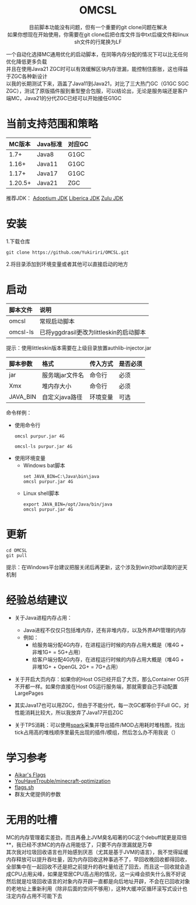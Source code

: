 <div align="center">

# OMCSL
目前脚本功能没有问题，但有一个重要的git clone问题在解决<br/>
如果你想现在开始使用，你需要在git clone后把仓库文件当中txt后缀文件和linux sh文件的行尾换为LF<br/>

</div>

一个自动化选择MC通用优化的启动脚本，在同等内存分配的情况下可以比无任何优化降低更多负载<br/>
并且在使用Java21 ZGC时可以有效缓解区块内存泄漏，能控制住膨胀，这也得益于ZGC各种新设计<br/>
以我的长期测试下来，涵盖了Java11到Java21，对比了三大热门GC（G1GC SGC ZGC），测试了原版插件服到重型整合包服，可以结论出，无论是服务端还是客户端MC，Java21的分代ZGC已经可以开始接任G1GC<br/>

# 当前支持范围和策略

|MC版本|Java标准|对应GC|
|:-|:-|:-|
|1.7+|Java8|G1GC|
|1.16+|Java11|G1GC|
|1.17+|Java17|G1GC|
|1.20.5+|Java21|ZGC|

推荐JDK：
<a href="https://adoptium.net/zh-CN/temurin/releases/">Adoptium JDK</a>
<a href="https://bell-sw.com/pages/downloads/">Liberica JDK</a>
<a href="https://www.azul.com/downloads/?package=jdk#zulu">Zulu JDK</a>

# 安装

1.下载仓库
```
git clone https://github.com/Yukiriri/OMCSL.git
```
2.将目录添加到环境变量或者其他可以直接启动的地方

# 启动

|脚本文件|说明|
|:-|:-|
|omcsl|常规启动脚本|
|omcsl-ls|已将yggdrasil更改为littleskin的启动脚本|

提示：使用littleskin版本需要在上级目录放置authlib-injector.jar

|脚本参数|格式|传入方式|是否必须|
|:-|:-|:-|:-|
|jar|服务端jar文件名|命令行|必须|
|Xmx|堆内存大小|命令行|必须|
|JAVA_BIN|自定义java路径|环境变量|可选|

命令样例：
  - 使用命令行
    ```
    omcsl purpur.jar 4G
    ```
    ```
    omcsl-ls purpur.jar 4G
    ```
  - 使用环境变量
    - Windows bat脚本
      ```
      set JAVA_BIN=C:\Java\bin\java
      omcsl purpur.jar 4G
      ```
    - Linux shell脚本
      ```
      export JAVA_BIN=/opt/Java/bin/java
      omcsl purpur.jar 4G
      ```

# 更新

```
cd OMCSL
git pull
```
提示：在Windows平台建议把服关闭后再更新，这个涉及到win对bat读取的逆天机制

# 经验总结建议
  - 关于Java进程内存占用：
    - Java进程不仅仅只包括堆内存，还有非堆内存，以及外界API管理的内存
    - 例如：
        - 给服务端分配4G内存，在进程运行时候的内存占用大概是（堆4G + 非堆1G+ = 5G+占用）
        - 给客户端分配4G内存，在进程运行时候的内存占用大概是（堆4G + 非堆1G+ + OpenGL 2G+ = 7G+占用）

  - 关于开启大页内存：如果你的Host OS已经开启了大页，那么Container OS开不开都一样。如果你直接在Host OS运行服务端，那就需要自己手动配置LargePages

  - 其实Java17也可以用ZGC，但由于不能分代，每一次GC都等价于Full GC，对性能消耗比较大，所以我放弃了Java17开启ZGC

  - 关于TPS消耗：可以使用<a href="https://spark.lucko.me/download">spark</a>采集并导出插件/MOD占用耗时堆栈图，找出tick占用高的堆栈顺序里最先出现的插件/模组，然后怎么办不用我说（）

# 学习参考

- <a href="https://aikar.co/2018/07/02/tuning-the-jvm-g1gc-garbage-collector-flags-for-minecraft">Aikar's Flags</a>
- <a href="https://github.com/YouHaveTrouble/minecraft-optimization">YouHaveTrouble/minecraft-optimization</a>
- <a href="https://flags.sh">flags.sh</a>
- 群友大佬提供的参数

# 无用的吐槽

MC的内存管理着实差劲，而且再叠上JVM臭名昭著的GC这个debuff就更是双倍**，我已经不求MC的内存占用能低了，只要不内存泄漏就是万幸<br/>
其次我对垃圾回收语言也开始感到厌恶（尤其是基于JVM的语言），我不觉得延缓内存释放可以提升吞吐量，因为内存回收这种事逃不了，早回收晚回收都得回收，
全部集中在一起回收不还是把之前提升的吞吐量给还了回去，而且这一回收就会造成CPU占用尖峰，如果是常居CPU高占用的情况，这一尖峰会损失什么我不好说<br/>
然后就是垃圾回收语言的对象内存开辟一直都是向后地址开辟，不会在已回收对象的老地址上重新利用（除非后面的空间不够用），这种大缓冲区循环滚写式设计也注定内存占用不可能下去<br/>

